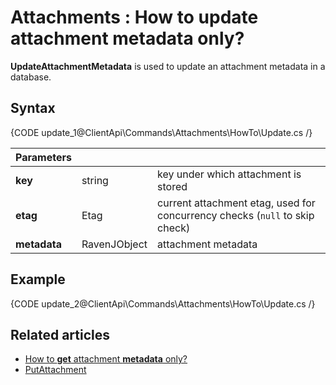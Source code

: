 # Attachments : How to update attachment metadata only?

**UpdateAttachmentMetadata** is used to update an attachment metadata in a database.

## Syntax

{CODE update_1@ClientApi\Commands\Attachments\HowTo\Update.cs /}

| Parameters | | |
| ------------- | ------------- | ----- |
| **key** | string | key under which attachment is stored |
| **etag** | Etag | current attachment etag, used for concurrency checks (`null` to skip check) |
| **metadata** | RavenJObject | attachment metadata |

## Example

{CODE update_2@ClientApi\Commands\Attachments\HowTo\Update.cs /}

## Related articles

- [How to **get** attachment **metadata** only?](../../../client-api/commands/attachments/how-to/get-attachment-metadata-only)  
- [PutAttachment](../../../client-api/commands/attachments/put)  